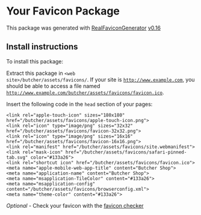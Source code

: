 # Your Favicon Package

This package was generated with [RealFaviconGenerator](https://realfavicongenerator.net/) [v0.16](https://realfavicongenerator.net/change_log#v0.16)

## Install instructions

To install this package:

Extract this package in <code>&lt;web site&gt;/butcher/assets/favicons/</code>. If your site is <code>http://www.example.com</code>, you should be able to access a file named <code>http://www.example.com/butcher/assets/favicons/favicon.ico</code>.

Insert the following code in the `head` section of your pages:

    <link rel="apple-touch-icon" sizes="180x180" href="/butcher/assets/favicons/apple-touch-icon.png">
    <link rel="icon" type="image/png" sizes="32x32" href="/butcher/assets/favicons/favicon-32x32.png">
    <link rel="icon" type="image/png" sizes="16x16" href="/butcher/assets/favicons/favicon-16x16.png">
    <link rel="manifest" href="/butcher/assets/favicons/site.webmanifest">
    <link rel="mask-icon" href="/butcher/assets/favicons/safari-pinned-tab.svg" color="#133a26">
    <link rel="shortcut icon" href="/butcher/assets/favicons/favicon.ico">
    <meta name="apple-mobile-web-app-title" content="Butcher Shop">
    <meta name="application-name" content="Butcher Shop">
    <meta name="msapplication-TileColor" content="#133a26">
    <meta name="msapplication-config" content="/butcher/assets/favicons/browserconfig.xml">
    <meta name="theme-color" content="#133a26">

*Optional* - Check your favicon with the [favicon checker](https://realfavicongenerator.net/favicon_checker)